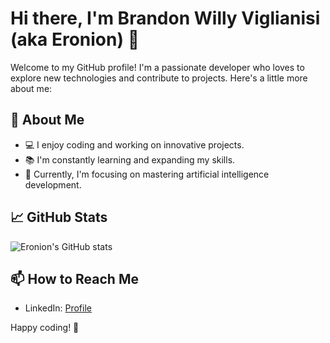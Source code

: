 # Hi there, I'm Brandon Willy Viglianisi (aka Eronion) 👋

Welcome to my GitHub profile! I'm a passionate developer who loves to explore new technologies and contribute to projects. Here's a little more about me:

## 🚀 About Me
- 💻 I enjoy coding and working on innovative projects.
- 📚 I'm constantly learning and expanding my skills.
- 🌱 Currently, I'm focusing on mastering artificial intelligence development.

## 📈 GitHub Stats
![Eronion's GitHub stats](https://github-readme-stats.vercel.app/api?username=Eronion&show_icons=true&theme=radical)

## 📫 How to Reach Me
- LinkedIn: [Profile](https://www.linkedin.com/in/brandon-willy-viglianisi/)

Happy coding! 🚀
